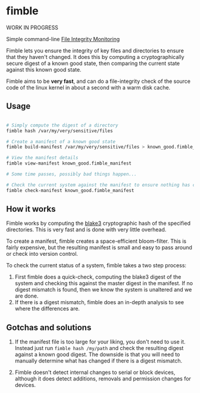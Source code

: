 # fimble

WORK IN PROGRESS

Simple command-line [File Integrity Monitoring](https://en.wikipedia.org/wiki/File_integrity_monitoring)

Fimble lets you ensure the integrity of key files and directories to ensure that they haven't changed. It does this by computing a cryptographically secure digest of a known good state, then comparing the current state against this known good state. 

Fimble aims to be **very fast**, and can do a file-integrity check of the source code of the linux kernel in about a second with a warm disk cache.

## Usage

```bash

# Simply compute the digest of a directory
fimble hash /var/my/very/sensitive/files

# Create a manifest of a known good state
fimble build-manifest /var/my/very/sensitive/files > known_good.fimble_manifest

# View the manifest details
fimble view-manifest known_good.fimble_manifest

# Some time passes, possibly bad things happen...

# Check the current system against the manifest to ensure nothing has changed. This is very fast.
fimble check-manifest known_good.fimble_manifest
```

## How it works

Fimble works by computing the [blake3](https://github.com/BLAKE3-team/BLAKE3) cryptographic hash of the specified directories. This is very fast and is done with very little overhead. 

To create a manifest, fimble creates a space-efficient bloom-filter. This is fairly expensive, but the resulting manifest is small and easy to pass around or check into version control.

To check the current status of a system, fimble takes a two step process:
  1. First fimble does a quick-check, computing the blake3 digest of the system and checking this against the master digest in the manifest. If no digest mismatch is found, then we know the system is unaltered and we are done.
  2. If there is a digest mismatch, fimble does an in-depth analysis to see where the differences are.
  
## Gotchas and solutions

1. If the manifest file is too large for your liking, you don't need to use it. Instead just run `fimble hash /my/path` and check the resulting digest against a known good digest. The downside is that you will need to manually determine what has changed if there is a digest mismatch.

2. Fimble doesn't detect internal changes to serial or block devices, although it does detect additions, removals and permission changes for devices.
